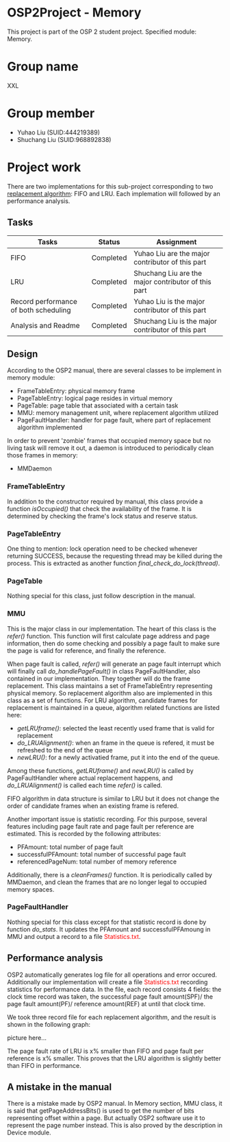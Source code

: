 # OSP2Project - Memory

This project is part of the OSP 2 student project. Specified module: Memory.

# Group name

XXL

# Group member

* Yuhao Liu (SUID:444219389)
* Shuchang Liu (SUID:968892838)

# Project work

There are two implementations for this sub-project corresponding to two [replacement algorithm](https://en.wikipedia.org/wiki/Page_replacement_algorithm): FIFO and LRU. Each implemation will followed by an performance analysis.

## Tasks

|Tasks		|Status	|Assignment	|
|-----------|-------|-----------|
|FIFO |Completed|Yuhao Liu are the major contributor of this part|
|LRU |Completed|Shuchang Liu are the major contributor of this part|
|Record performance of both scheduling	|Completed|Yuhao Liu is the major contributor of this part|
|Analysis and Readme |Completed|Shuchang Liu is the major contributor of this part|

## Design

According to the OSP2 manual, there are several classes to be implement in memory module:

* FrameTableEntry: 	physical memory frame
* PageTableEntry: 	logical page resides in virtual memory
* PageTable: 		page table that associated with a certain task
* MMU: 				memory management unit, where replacement algorithm utilized
* PageFaultHandler: handler for page fault, where part of replacement algorithm implemented

In order to prevent 'zombie' frames that occupied memory space but no living task will remove it out, a daemon is introduced to periodically clean those frames in memory:

* MMDaemon

### FrameTableEntry

In addition to the constructor required by manual, this class provide a function *isOccupied()* that check the availability of the frame. It is determined by checking the frame's lock status and reserve status.

### PageTableEntry

One thing to mention: lock operation need to be checked whenever returning SUCCESS, because the requesting thread may be killed during the process. This is extracted as another function *final_check_do_lock(thread)*.

### PageTable

Nothing special for this class, just follow description in the manual.

### MMU

This is the major class in our implementation. The heart of this class is the *refer()* function. This function will first calculate page address and page information, then do some checking and possibly a page fault to make sure the page is valid for reference, and finally the reference.

When page fault is called, *refer()* will generate an page fault interrupt which will finally call *do_handlePageFault()* in class PageFaultHandler, also contained in our implementation. They together will do the frame replacement. This class maintains a set of FrameTableEntry representing physical memory. So replacement algorithm also are implemented in this class as a set of functions. For LRU algorithm, candidate frames for replacement is maintained in a queue, algorithm related functions are listed here:

* *getLRUframe()*: selected the least recently used frame that is valid for replacement
* *do_LRUAlignment()*: when an frame in the queue is refered, it must be refreshed to the end of the queue
* *newLRU()*: for a newly activatied frame, put it into the end of the queue.

Among these functions, *getLRUframe()* and *newLRU()* is called by PageFaultHandler where actual replacement happens, and *do_LRUAlignment()* is called each time *refer()* is called. 

FIFO algorithm in data structure is similar to LRU but it does not change the order of candidate frames when an existing frame is refered.

Another important issue is statistic recording. For this purpose, several features including page fault rate and page fault per reference are estimated. This is recorded by the following attributes:

* PFAmount: total number of page fault
* successfulPFAmount: total number of successful page fault
* referencedPageNum: total number of memory reference

Additionally, there is a *cleanFrames()* function. It is periodically called by MMDaemon, and clean the frames that are no longer legal to occupied memory spaces.

### PageFaultHandler

Nothing special for this class except for that statistic record is done by function *do_stats*. It updates the PFAmount and successfulPFAmoung in MMU and output a record to a file <font color='red'>Statistics.txt</font>.

## Performance analysis

OSP2 automatically generates log file for all operations and error occured. Additionally our implementation will create a file <font color='red'>Statistics.txt</font> recording statistics for performance data. In the file, each record consists 4 fields: the clock time record was taken, the successful page fault amount(SPF)/ the page fault amount(PF)/ reference amount(REF) at until that clock time.

We took three record file for each replacement algorithm, and the result is shown in the following graph:

picture here...

The page fault rate of LRU is x% smaller than FIFO and page fault per reference is x% smaller. This proves that the LRU algorithm is slightly better than FIFO in performance.

## A mistake in the manual

There is a mistake made by OSP2 manual. In Memory section, MMU class, it is said that getPageAddressBits() is used to get the number of bits representing offset within a page. But actually OSP2 software use it to represent the page number instead. This is also proved by the description in Device module.

